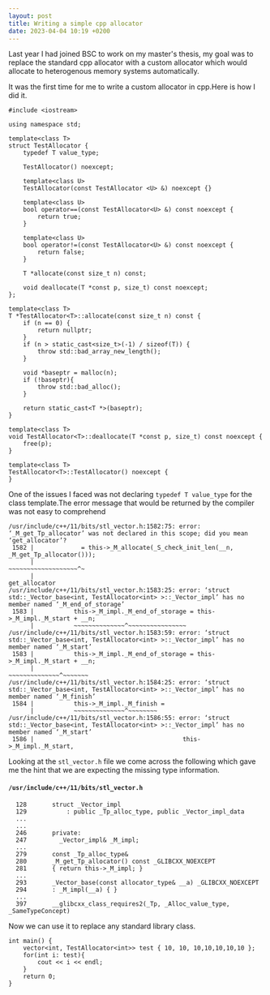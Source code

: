 ```yaml
---
layout: post
title: Writing a simple cpp allocator
date: 2023-04-04 10:19 +0200
---
```

Last year I had joined BSC to work on my master's thesis, my goal was to replace the standard cpp allocator with a custom allocator which would allocate to heterogenous memory systems automatically.

It was the first time for me to write a custom allocator in cpp.Here is how I did it.
```
#include <iostream>

using namespace std;

template<class T>
struct TestAllocator {
    typedef T value_type;

    TestAllocator() noexcept;
    
    template<class U>
    TestAllocator(const TestAllocator <U> &) noexcept {}

    template<class U>
    bool operator==(const TestAllocator<U> &) const noexcept {
        return true;
    }

    template<class U>
    bool operator!=(const TestAllocator<U> &) const noexcept {
        return false;
    }

    T *allocate(const size_t n) const;

    void deallocate(T *const p, size_t) const noexcept;
};

template<class T>
T *TestAllocator<T>::allocate(const size_t n) const {
    if (n == 0) {
        return nullptr;
    }
    if (n > static_cast<size_t>(-1) / sizeof(T)) {
        throw std::bad_array_new_length();
    }

    void *baseptr = malloc(n);
    if (!baseptr){
        throw std::bad_alloc();
    }

    return static_cast<T *>(baseptr);
}

template<class T>
void TestAllocator<T>::deallocate(T *const p, size_t) const noexcept {
    free(p);
}

template<class T>
TestAllocator<T>::TestAllocator() noexcept {
}
```
One of the issues I faced was not declaring `typedef T value_type` for the class template.The error message that would be returned by the compiler was not easy to comprehend
``` 
/usr/include/c++/11/bits/stl_vector.h:1582:75: error: ‘_M_get_Tp_allocator’ was not declared in this scope; did you mean ‘get_allocator’?
 1582 |             = this->_M_allocate(_S_check_init_len(__n, _M_get_Tp_allocator()));
      |                                                        ~~~~~~~~~~~~~~~~~~~^~
      |                                                        get_allocator
/usr/include/c++/11/bits/stl_vector.h:1583:25: error: ‘struct std::_Vector_base<int, TestAllocator<int> >::_Vector_impl’ has no member named ‘_M_end_of_storage’
 1583 |           this->_M_impl._M_end_of_storage = this->_M_impl._M_start + __n;
      |           ~~~~~~~~~~~~~~^~~~~~~~~~~~~~~~~
/usr/include/c++/11/bits/stl_vector.h:1583:59: error: ‘struct std::_Vector_base<int, TestAllocator<int> >::_Vector_impl’ has no member named ‘_M_start’
 1583 |           this->_M_impl._M_end_of_storage = this->_M_impl._M_start + __n;
      |                                             ~~~~~~~~~~~~~~^~~~~~~~
/usr/include/c++/11/bits/stl_vector.h:1584:25: error: ‘struct std::_Vector_base<int, TestAllocator<int> >::_Vector_impl’ has no member named ‘_M_finish’
 1584 |           this->_M_impl._M_finish =
      |           ~~~~~~~~~~~~~~^~~~~~~~~
/usr/include/c++/11/bits/stl_vector.h:1586:55: error: ‘struct std::_Vector_base<int, TestAllocator<int> >::_Vector_impl’ has no member named ‘_M_start’
 1586 |                                         this->_M_impl._M_start,
 ```
 Looking at the `stl_vector.h` file we come across the following which gave me the hint that we are expecting the missing type information.
#### **`/usr/include/c++/11/bits/stl_vector.h`**
 ``` 
   128       struct _Vector_impl
   129           : public _Tp_alloc_type, public _Vector_impl_data
   ...
   ...
   246       private:
   247         _Vector_impl& _M_impl;
   ...
   279       const _Tp_alloc_type&
   280       _M_get_Tp_allocator() const _GLIBCXX_NOEXCEPT
   281       { return this->_M_impl; }
   ...
   293       _Vector_base(const allocator_type& __a) _GLIBCXX_NOEXCEPT
   294       : _M_impl(__a) { }
   ...
   397       __glibcxx_class_requires2(_Tp, _Alloc_value_type, _SameTypeConcept)
 ```

Now we can use it to replace any standard library class.
```
int main() {
    vector<int, TestAllocator<int>> test { 10, 10, 10,10,10,10,10 };
    for(int i: test){
        cout << i << endl;
    }
    return 0;
}
```
